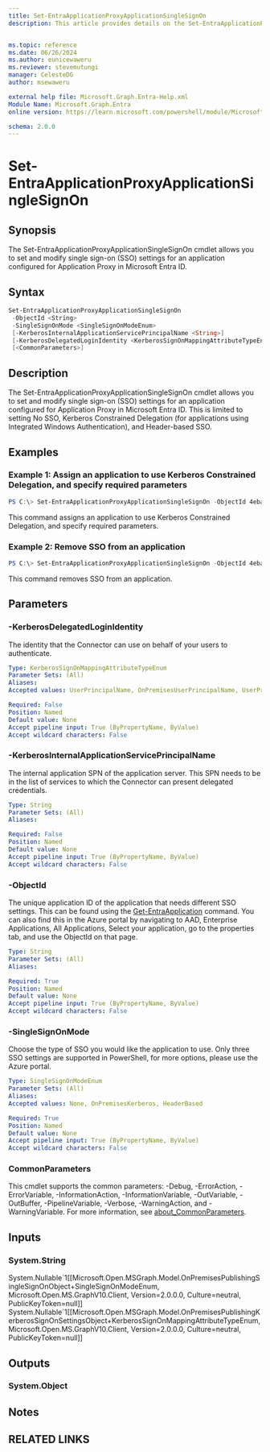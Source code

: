 ```yaml
---
title: Set-EntraApplicationProxyApplicationSingleSignOn
description: This article provides details on the Set-EntraApplicationProxyApplicationSingleSignOn command.


ms.topic: reference
ms.date: 06/26/2024
ms.author: eunicewaweru
ms.reviewer: stevemutungi
manager: CelesteDG
author: msewaweru

external help file: Microsoft.Graph.Entra-Help.xml
Module Name: Microsoft.Graph.Entra
online version: https://learn.microsoft.com/powershell/module/Microsoft.Graph.Entra/Set-EntraApplicationProxyApplicationSingleSignOn

schema: 2.0.0
---
```


# Set-EntraApplicationProxyApplicationSingleSignOn

## Synopsis
The Set-EntraApplicationProxyApplicationSingleSignOn cmdlet allows you to set and modify single sign-on (SSO) settings for an application configured for Application Proxy in Microsoft Entra ID.

## Syntax

```powershell
Set-EntraApplicationProxyApplicationSingleSignOn
 -ObjectId <String>
 -SingleSignOnMode <SingleSignOnModeEnum>
 [-KerberosInternalApplicationServicePrincipalName <String>]
 [-KerberosDelegatedLoginIdentity <KerberosSignOnMappingAttributeTypeEnum>]
 [<CommonParameters>]
```

## Description
The Set-EntraApplicationProxyApplicationSingleSignOn cmdlet allows you to set and modify single sign-on (SSO) settings for an application configured for Application Proxy in Microsoft Entra ID.
This is limited to setting No SSO, Kerberos Constrained Delegation (for applications using Integrated Windows Authentication), and Header-based SSO.

## Examples

### Example 1: Assign an application to use Kerberos Constrained Delegation, and specify required parameters
```powershell
PS C:\> Set-EntraApplicationProxyApplicationSingleSignOn -ObjectId 4eba5342-8d17-4eac-a1f6-62a0de26311e -SingleSignOnMode OnPremisesKerberos -KerberosInternalApplicationServicePrincipalName "https/www.adventure-works.com" -KerberosDelegatedLoginIdentity OnPremisesUserPrincipalName
```

This command assigns an application to use Kerberos Constrained Delegation, and specify required parameters.

### Example 2: Remove SSO from an application
```powershell
PS C:\> Set-EntraApplicationProxyApplicationSingleSignOn -ObjectId 4eba5342-8d17-4eac-a1f6-62a0de26311e -SingleSignOnMode None
```

This command removes SSO from an application.

## Parameters

### -KerberosDelegatedLoginIdentity
The identity that the Connector can use on behalf of your users to authenticate.

```yaml
Type: KerberosSignOnMappingAttributeTypeEnum
Parameter Sets: (All)
Aliases:
Accepted values: UserPrincipalName, OnPremisesUserPrincipalName, UserPrincipalUsername, OnPremisesUserPrincipalUsername, OnPremisesSAMAccountName

Required: False
Position: Named
Default value: None
Accept pipeline input: True (ByPropertyName, ByValue)
Accept wildcard characters: False
```

### -KerberosInternalApplicationServicePrincipalName
The internal application SPN of the application server.
This SPN needs to be in the list of services to which the Connector can present delegated credentials.

```yaml
Type: String
Parameter Sets: (All)
Aliases:

Required: False
Position: Named
Default value: None
Accept pipeline input: True (ByPropertyName, ByValue)
Accept wildcard characters: False
```

### -ObjectId
The unique application ID of the application that needs different SSO settings.
This can be found using the [Get-EntraApplication](./Get-EntraApplication.md) command.
You can also find this in the Azure portal by navigating to AAD, Enterprise Applications, All Applications, Select your application, go to the properties tab, and use the ObjectId on that page.

```yaml
Type: String
Parameter Sets: (All)
Aliases:

Required: True
Position: Named
Default value: None
Accept pipeline input: True (ByPropertyName, ByValue)
Accept wildcard characters: False
```

### -SingleSignOnMode
Choose the type of SSO you would like the application to use.
Only three SSO settings are supported in PowerShell, for more options, please use the Azure portal.

```yaml
Type: SingleSignOnModeEnum
Parameter Sets: (All)
Aliases:
Accepted values: None, OnPremisesKerberos, HeaderBased

Required: True
Position: Named
Default value: None
Accept pipeline input: True (ByPropertyName, ByValue)
Accept wildcard characters: False
```

### CommonParameters
This cmdlet supports the common parameters: -Debug, -ErrorAction, -ErrorVariable, -InformationAction, -InformationVariable, -OutVariable, -OutBuffer, -PipelineVariable, -Verbose, -WarningAction, and -WarningVariable. For more information, see [about_CommonParameters](https://go.microsoft.com/fwlink/?LinkID=113216).

## Inputs

### System.String
System.Nullable\`1\[\[Microsoft.Open.MSGraph.Model.OnPremisesPublishingSingleSignOnObject+SingleSignOnModeEnum, Microsoft.Open.MS.GraphV10.Client, Version=2.0.0.0, Culture=neutral, PublicKeyToken=null\]\] System.Nullable\`1\[\[Microsoft.Open.MSGraph.Model.OnPremisesPublishingKerberosSignOnSettingsObject+KerberosSignOnMappingAttributeTypeEnum, Microsoft.Open.MS.GraphV10.Client, Version=2.0.0.0, Culture=neutral, PublicKeyToken=null\]\]

## Outputs

### System.Object
## Notes

## RELATED LINKS
